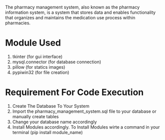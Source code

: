 The pharmacy management system, also known as the pharmacy information system, is a system that stores data and enables functionality that organizes and maintains the medication use process within pharmacies.

# Module Used

1. tkinter (for gui interface)
2. mysql.connector (for database connection)
3. pillow (for statics images)
4. pypiwin32 (for file creation)

# Requirement For Code Execution

1. Create The Database To Your System
2. Import the pharmacy_management_system.sql file to your database or manually create tables
3. Change your database name accordingly
4. Install Modules accordingly. To Install Modules wirte a command in your terminal (pip install module_name)
